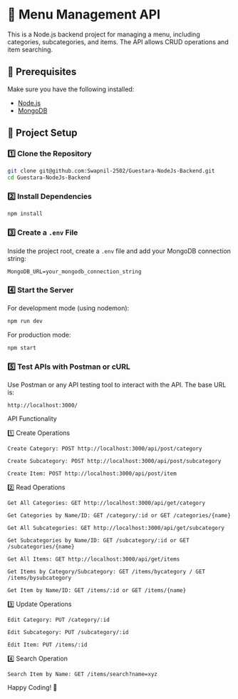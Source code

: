 # 🚀 Menu Management API

This is a Node.js backend project for managing a menu, including categories, subcategories, and items. The API allows CRUD operations and item searching.

## 📌 Prerequisites
Make sure you have the following installed:
- [Node.js](https://nodejs.org/)
- [MongoDB](https://www.mongodb.com/)

## 📂 Project Setup

### 1️⃣ Clone the Repository
```bash
git clone git@github.com:Swapnil-2502/Guestara-NodeJs-Backend.git
cd Guestara-NodeJs-Backend
```

### 2️⃣ Install Dependencies
```bash
npm install
```

### 3️⃣ Create a `.env` File
Inside the project root, create a `.env` file and add your MongoDB connection string:
```env
MongoDB_URL=your_mongodb_connection_string
```

### 4️⃣ Start the Server
For development mode (using nodemon):
```bash
npm run dev
```
For production mode:
```bash
npm start
```

### 5️⃣ Test APIs with Postman or cURL
Use Postman or any API testing tool to interact with the API. The base URL is:
```
http://localhost:3000/
```
API Functionality

1️⃣ Create Operations

    Create Category: POST http://localhost:3000/api/post/category

    Create Subcategory: POST http://localhost:3000/api/post/subcategory

    Create Item: POST http://localhost:3000/api/post/item

2️⃣ Read Operations

    Get All Categories: GET http://localhost:3000/api/get/category

    Get Categories by Name/ID: GET /category/:id or GET /categories/{name}

    Get All Subcategories: GET http://localhost:3000/api/get/subcategory

    Get Subcategories by Name/ID: GET /subcategory/:id or GET /subcategories/{name}

    Get All Items: GET http://localhost:3000/api/get/items

    Get Items by Category/Subcategory: GET /items/bycategory / GET /items/bysubcategory

    Get Item by Name/ID: GET /items/:id or GET /items/{name}

3️⃣ Update Operations

    Edit Category: PUT /category/:id

    Edit Subcategory: PUT /subcategory/:id

    Edit Item: PUT /items/:id

4️⃣ Search Operation

    Search Item by Name: GET /items/search?name=xyz

Happy Coding! 🚀